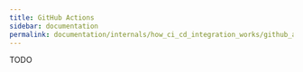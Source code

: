 ```yaml
---
title: GitHub Actions
sidebar: documentation
permalink: documentation/internals/how_ci_cd_integration_works/github_actions.html
---
```


TODO

